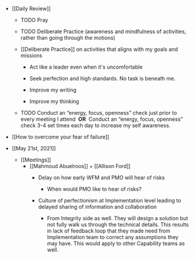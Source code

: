 - [[Daily Review]]
	 - TODO Pray

	 - TODO Deliberate Practice (awareness and mindfulness of activities, rather than going through the motions)

	 - [[Deliberate Practice]] on activities that aligns with my goals and missions
		 - Act like a leader even when it's uncomfortable

		 - Seek perfection and high standards. No task is beneath me.

		 - Improve my writing

		 - Improve my thinking

	 - TODO  Conduct an “energy, focus, openness” check just prior to every meeting I attend  **OR** 
Conduct an “energy, focus, openness” check 3-4 set times each day to increase my self awareness.

- [[How to overcome your fear of failure]]

- [[May 21st, 2021]]
	 - [[Meetings]]
		 - [[Mahmoud Abuelroos]] + [[Allison Ford]]
			 - Delay on how early WFM and PMO will hear of risks
				 - When would PMO like to hear of risks?

			 - Culture of perfectionism at Implementation level leading to delayed sharing of information and collaboration
				 - From Integrity side as well. They will design a solution but not fully walk us through the technical details. This results in lack of feedback loop that they made need from Implementation team to correct any assumptions they may have. This would apply to other Capability teams as well.
